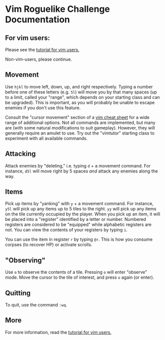 # Vim Roguelike Challenge Documentation

## For vim users:

Please see the [tutorial for vim users.](vim_user_tutorial.md)

Non-vim-users, please continue.

## Movement

Use `hjkl` to move left, down, up, and right respectively. Typing a number
before one of these letters (e.g. `5l`) will move you by that many spaces (up
to a limit, called your "range", which depends on your starting class and can
be upgraded).  This is important, as you will probably be unable to escape
enemies if you don't use this feature.

Consult the "cursor movement" section of a [vim cheat sheet](https://vim.rtorr.com/) for a wide range of additional options. Not all commands are implemented, but many are (with some natural modifications to suit gameplay). However, they will generally require an amulet to use. Try out the "vimtutor" starting class to experiment with all available commands.

## Attacking

Attack enemies by "deleting," i.e. typing `d` + a movement command.  For
instance, `d5l` will move right by 5 spaces *and* attack any enemies along
the way.

## Items

Pick up items by "yanking" with `y` + a movement command.  For instance, `y5l` will pick up any items up to 5 tiles to the right. `yy` will pick up any items on the tile currently occupied by the player.  When you pick up an item, it will be placed into a "register" identified by a letter or number.  Numbered registers are considered to be "equipped" while alphabetic registers are not.  You can view the contents of your registers by typing `i`.

You can use the item in register `r` by typing `@r`. This is how you consume
corpses (to recover HP) or activate scrolls.

## "Observing"

Use `o` to observe the contents of a tile. Pressing `o` will enter "observe"
mode.  Move the cursor to the tile of interest, and press `o` again (or enter).

## Quitting

To quit, use the command `:wq`.

## More

For more information, read the [tutorial for vim users.](vim_user_tutorial.md)
